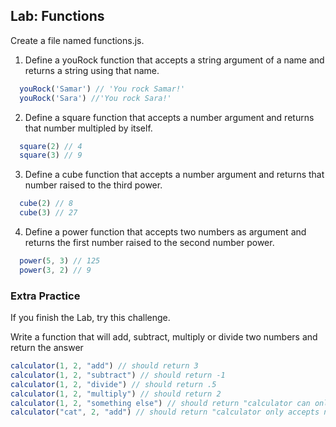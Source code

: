 ## Lab: Functions
Create a file named functions.js.

1. Define a youRock function that accepts a string argument of a name and returns a string using that name.
```js
  youRock('Samar') // 'You rock Samar!'
  youRock('Sara') //'You rock Sara!'
```

2. Define a square function that accepts a number argument and returns that number multipled by itself.
```js
  square(2) // 4
  square(3) // 9
```

3. Define a cube function that accepts a number argument and returns that number raised to the third power.
```js
  cube(2) // 8
  cube(3) // 27
```

4. Define a power function that accepts two numbers as argument and returns the first number raised to the second number power.
```js
  power(5, 3) // 125
  power(3, 2) // 9
```

### Extra Practice
If you finish the Lab, try this challenge.

Write a function that will add, subtract, multiply or divide two numbers and return the answer

```js
calculator(1, 2, "add") // should return 3 
calculator(1, 2, "subtract") // should return -1
calculator(1, 2, "divide") // should return .5
calculator(1, 2, "multiply") // should return 2
calculator(1, 2, "something else") // should return "calculator can only add, subtract, divide, or multiply
calculator("cat", 2, "add") // should return "calculator only accepts numbers"
```
